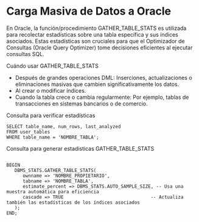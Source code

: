 # Carga Masiva de Datos a Oracle




En Oracle, la función/procedimiento GATHER_TABLE_STATS es utilizada para recolectar estadísticas sobre una tabla específica y sus índices asociados. Estas estadísticas son cruciales para que el Optimizador de Consultas (Oracle Query Optimizer) tome decisiones eficientes al ejecutar consultas SQL.



Cuándo usar GATHER_TABLE_STATS

- Después de grandes operaciones DML: Inserciones, actualizaciones o eliminaciones masivas que cambien significativamente los datos.
- Al crear o modificar índices.
- Cuando la tabla crece o cambia regularmente: Por ejemplo, tablas de transacciones en sistemas bancarios o de comercio.


Consulta para verificar estadísticas

```
SELECT table_name, num_rows, last_analyzed
FROM user_tables
WHERE table_name = 'NOMBRE_TABLA';
```

Consulta para generar estadisticas GATHER_TABLE_STATS

```

BEGIN
   DBMS_STATS.GATHER_TABLE_STATS(
      ownname => 'NOMBRE_PROPIETARIO',
      tabname => 'NOMBRE_TABLA',
      estimate_percent => DBMS_STATS.AUTO_SAMPLE_SIZE, -- Usa una muestra automática para eficiencia
      cascade => TRUE                                -- Actualiza también las estadísticas de los índices asociados
   );
END;
 

```